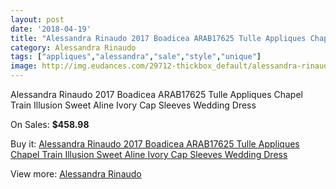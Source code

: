 ```yaml
---
layout: post
date: '2018-04-19'
title: "Alessandra Rinaudo 2017 Boadicea ARAB17625 Tulle Appliques Chapel Train Illusion Sweet Aline Ivory Cap Sleeves Wedding Dress"
category: Alessandra Rinaudo
tags: ["appliques","alessandra","sale","style","unique"]
image: http://img.eudances.com/29712-thickbox_default/alessandra-rinaudo-2017-boadicea-arab17625-tulle-appliques-chapel-train-illusion-sweet-aline-ivory-cap-sleeves-wedding-dress.jpg
---
```

Alessandra Rinaudo 2017 Boadicea ARAB17625 Tulle Appliques Chapel Train Illusion Sweet Aline Ivory Cap Sleeves Wedding Dress

On Sales: **$458.98**
<a href="https://www.eudances.com/en/alessandra-rinaudo/9596-alessandra-rinaudo-2017-boadicea-arab17625-tulle-appliques-chapel-train-illusion-sweet-aline-ivory-cap-sleeves-wedding-dress.html"><amp-img layout="responsive" width="600" height="600" src="//img.eudances.com/29712-thickbox_default/alessandra-rinaudo-2017-boadicea-arab17625-tulle-appliques-chapel-train-illusion-sweet-aline-ivory-cap-sleeves-wedding-dress.jpg" alt="Alessandra Rinaudo 2017 Boadicea ARAB17625 Tulle Appliques Chapel Train Illusion Sweet Aline Ivory Cap Sleeves Wedding Dress 0" /></a>
<a href="https://www.eudances.com/en/alessandra-rinaudo/9596-alessandra-rinaudo-2017-boadicea-arab17625-tulle-appliques-chapel-train-illusion-sweet-aline-ivory-cap-sleeves-wedding-dress.html"><amp-img layout="responsive" width="600" height="600" src="//img.eudances.com/29718-thickbox_default/alessandra-rinaudo-2017-boadicea-arab17625-tulle-appliques-chapel-train-illusion-sweet-aline-ivory-cap-sleeves-wedding-dress.jpg" alt="Alessandra Rinaudo 2017 Boadicea ARAB17625 Tulle Appliques Chapel Train Illusion Sweet Aline Ivory Cap Sleeves Wedding Dress 1" /></a>
<a href="https://www.eudances.com/en/alessandra-rinaudo/9596-alessandra-rinaudo-2017-boadicea-arab17625-tulle-appliques-chapel-train-illusion-sweet-aline-ivory-cap-sleeves-wedding-dress.html"><amp-img layout="responsive" width="600" height="600" src="//img.eudances.com/29717-thickbox_default/alessandra-rinaudo-2017-boadicea-arab17625-tulle-appliques-chapel-train-illusion-sweet-aline-ivory-cap-sleeves-wedding-dress.jpg" alt="Alessandra Rinaudo 2017 Boadicea ARAB17625 Tulle Appliques Chapel Train Illusion Sweet Aline Ivory Cap Sleeves Wedding Dress 2" /></a>
<a href="https://www.eudances.com/en/alessandra-rinaudo/9596-alessandra-rinaudo-2017-boadicea-arab17625-tulle-appliques-chapel-train-illusion-sweet-aline-ivory-cap-sleeves-wedding-dress.html"><amp-img layout="responsive" width="600" height="600" src="//img.eudances.com/29716-thickbox_default/alessandra-rinaudo-2017-boadicea-arab17625-tulle-appliques-chapel-train-illusion-sweet-aline-ivory-cap-sleeves-wedding-dress.jpg" alt="Alessandra Rinaudo 2017 Boadicea ARAB17625 Tulle Appliques Chapel Train Illusion Sweet Aline Ivory Cap Sleeves Wedding Dress 3" /></a>
<a href="https://www.eudances.com/en/alessandra-rinaudo/9596-alessandra-rinaudo-2017-boadicea-arab17625-tulle-appliques-chapel-train-illusion-sweet-aline-ivory-cap-sleeves-wedding-dress.html"><amp-img layout="responsive" width="600" height="600" src="//img.eudances.com/29715-thickbox_default/alessandra-rinaudo-2017-boadicea-arab17625-tulle-appliques-chapel-train-illusion-sweet-aline-ivory-cap-sleeves-wedding-dress.jpg" alt="Alessandra Rinaudo 2017 Boadicea ARAB17625 Tulle Appliques Chapel Train Illusion Sweet Aline Ivory Cap Sleeves Wedding Dress 4" /></a>
<a href="https://www.eudances.com/en/alessandra-rinaudo/9596-alessandra-rinaudo-2017-boadicea-arab17625-tulle-appliques-chapel-train-illusion-sweet-aline-ivory-cap-sleeves-wedding-dress.html"><amp-img layout="responsive" width="600" height="600" src="//img.eudances.com/29714-thickbox_default/alessandra-rinaudo-2017-boadicea-arab17625-tulle-appliques-chapel-train-illusion-sweet-aline-ivory-cap-sleeves-wedding-dress.jpg" alt="Alessandra Rinaudo 2017 Boadicea ARAB17625 Tulle Appliques Chapel Train Illusion Sweet Aline Ivory Cap Sleeves Wedding Dress 5" /></a>
<a href="https://www.eudances.com/en/alessandra-rinaudo/9596-alessandra-rinaudo-2017-boadicea-arab17625-tulle-appliques-chapel-train-illusion-sweet-aline-ivory-cap-sleeves-wedding-dress.html"><amp-img layout="responsive" width="600" height="600" src="//img.eudances.com/29713-thickbox_default/alessandra-rinaudo-2017-boadicea-arab17625-tulle-appliques-chapel-train-illusion-sweet-aline-ivory-cap-sleeves-wedding-dress.jpg" alt="Alessandra Rinaudo 2017 Boadicea ARAB17625 Tulle Appliques Chapel Train Illusion Sweet Aline Ivory Cap Sleeves Wedding Dress 6" /></a>

Buy it: [Alessandra Rinaudo 2017 Boadicea ARAB17625 Tulle Appliques Chapel Train Illusion Sweet Aline Ivory Cap Sleeves Wedding Dress](https://www.eudances.com/en/alessandra-rinaudo/9596-alessandra-rinaudo-2017-boadicea-arab17625-tulle-appliques-chapel-train-illusion-sweet-aline-ivory-cap-sleeves-wedding-dress.html "Alessandra Rinaudo 2017 Boadicea ARAB17625 Tulle Appliques Chapel Train Illusion Sweet Aline Ivory Cap Sleeves Wedding Dress")

View more: [Alessandra Rinaudo](https://www.eudances.com/en/147-alessandra-rinaudo "Alessandra Rinaudo")